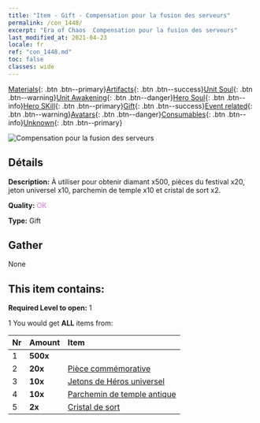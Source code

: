 ```yaml
---
title: "Item - Gift - Compensation pour la fusion des serveurs"
permalink: /con_1448/
excerpt: "Era of Chaos  Compensation pour la fusion des serveurs"
last_modified_at: 2021-04-23
locale: fr
ref: "con_1448.md"
toc: false
classes: wide
---
```

 [Materials](/ItemsFR/){: .btn .btn--primary}[Artifacts](/ItemsFR/Artifacts/){: .btn .btn--success}[Unit Soul](/ItemsFR/UnitSoul/){: .btn .btn--warning}[Unit Awakening](/ItemsFR/UnitAwakening/){: .btn .btn--danger}[Hero Soul](/ItemsFR/HeroSoul/){: .btn .btn--info}[Hero SKill](/ItemsFR/HeroSkill/){: .btn .btn--primary}[Gift](/ItemsFR/Gift/){: .btn .btn--success}[Event related](/ItemsFR/Events/){: .btn .btn--warning}[Avatars](/ItemsFR/Avatars/){: .btn .btn--danger}[Consumables](/ItemsFR/Consumables/){: .btn .btn--info}[Unknown](/ItemsFR/Unknown/){: .btn .btn--primary}

 ![Compensation pour la fusion des serveurs](/images/t/i_907062.png)

## Détails
 **Description:** À utiliser pour obtenir diamant x500, pièces du festival x20, jeton universel x10, parchemin de temple x10 et cristal de sort x2.

 **Quality:** <span style="color: #DA70D6">OK</span>

 **Type:** Gift

## Gather

  None

## This item contains:

 **Required Level to open:** 1

 1 You would get **ALL** items  from:

  | Nr | Amount |     Item    |
  |:---|:-------|:------------|
  | 1 |  **500x** | <i class="fas fa-gem"/> |  | 
  | 2 |  **20x** | [Pièce commémorative](/ItemsFR/con_877/) |  | 
  | 3 |  **10x** | [Jetons de Héros universel](/ItemsFR/her_358/) |  | 
  | 4 |  **10x** | [Parchemin de temple antique](/ItemsFR/con_697/) |  | 
  | 5 |  **2x** | [Cristal de sort](/ItemsFR/art_189/) |  | 
